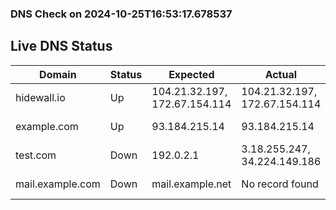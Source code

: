 
### DNS Check on 2024-10-25T16:53:17.678537

## Live DNS Status

| Domain           | Status     | Expected         | Actual           | Timestamp              |
|------------------|------------|------------------|------------------|------------------------|
| hidewall.io | Up | 104.21.32.197, 172.67.154.114 | 104.21.32.197, 172.67.154.114 | 2024-10-25T16:53:17.609753 |
| example.com | Up | 93.184.215.14 | 93.184.215.14 | 2024-10-25T16:53:17.623820 |
| test.com | Down | 192.0.2.1 | 3.18.255.247, 34.224.149.186 | 2024-10-25T16:53:17.650011 |
| mail.example.com | Down | mail.example.net | No record found | 2024-10-25T16:53:17.676552 |
